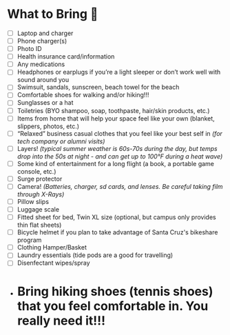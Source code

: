 # What to Bring 🧳

- [ ] Laptop and charger
- [ ] Phone charger(s)
- [ ] Photo ID
- [ ] Health insurance card/information
- [ ] Any medications
- [ ] Headphones or earplugs if you’re a light sleeper or don’t work well with sound around you
- [ ] Swimsuit, sandals, sunscreen, beach towel for the beach
- [ ]  Comfortable shoes for walking and/or hiking!!!
- [ ] Sunglasses or a hat
- [ ] Toiletries (BYO shampoo, soap, toothpaste, hair/skin products, etc.)
- [ ] Items from home that will help your space feel like your own (blanket, slippers, photos, etc.)
- [ ] “Relaxed” business casual clothes that you feel like your best self in _(for tech company or alumni visits)_
- [ ] Layers! _(typical summer weather is 60s-70s during the day, but temps drop into the 50s at night - and can get up to 100°F during a heat wave)_
- [ ] Some kind of entertainment for a long flight (a book, a portable game console, etc.)
- [ ] Surge protector
- [ ] Camera! _(Batteries, charger, sd cards, and lenses. Be careful taking film through X-Rays)_
- [ ] Pillow slips
- [ ] Luggage scale
- [ ] Fitted sheet for bed, Twin XL size (optional, but campus only provides thin flat sheets)
- [ ] Bicycle helmet if you plan to take advantage of Santa Cruz's bikeshare program
- [ ] Clothing Hamper/Basket
- [ ] Laundry essentials (tide pods are a good for travelling)
- [ ] Disenfectant wipes/spray
- # Bring hiking shoes (tennis shoes) that you feel comfortable in. You really need it!!!
